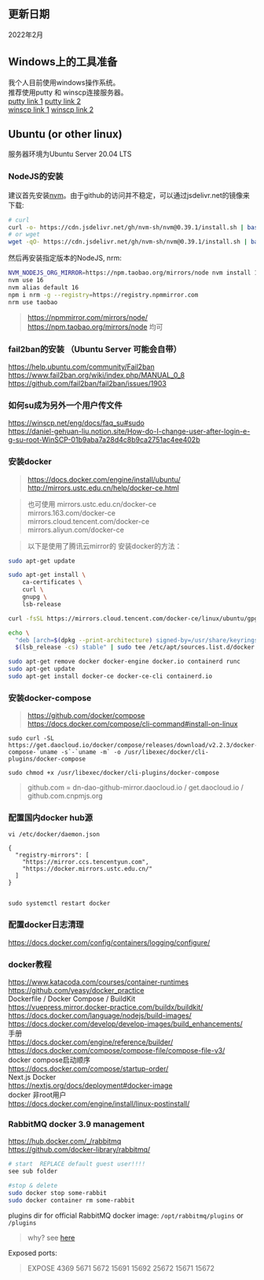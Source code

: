 ## 更新日期  
2022年2月  

## Windows上的工具准备  
我个人目前使用windows操作系统。  
推荐使用putty 和 winscp连接服务器。  
[putty link 1](https://www.putty.org/) 
[putty link 2](https://www.chiark.greenend.org.uk/~sgtatham/putty/latest.html)  
[winscp link 1](https://winscp.net/eng/download.php) 
[winscp link 2](https://sourceforge.net/projects/winscp/files/WinSCP/5.19.5/)  

## Ubuntu (or other linux)  
服务器环境为Ubuntu Server 20.04 LTS  
### NodeJS的安装
建议首先安装[nvm](https://github.com/nvm-sh/nvm)。由于github的访问并不稳定，可以通过jsdelivr.net的镜像来下载:  
```bash
# curl  
curl -o- https://cdn.jsdelivr.net/gh/nvm-sh/nvm@0.39.1/install.sh | bash  
# or wget  
wget -qO- https://cdn.jsdelivr.net/gh/nvm-sh/nvm@0.39.1/install.sh | bash
```  
然后再安装指定版本的NodeJS, nrm:  
```bash
NVM_NODEJS_ORG_MIRROR=https://npm.taobao.org/mirrors/node nvm install 16  
nvm use 16
nvm alias default 16
npm i nrm -g --registry=https://registry.npmmirror.com
nrm use taobao
```
> https://npmmirror.com/mirrors/node/  https://npm.taobao.org/mirrors/node  均可

### fail2ban的安装 （Ubuntu Server 可能会自带）  
https://help.ubuntu.com/community/Fail2ban  
https://www.fail2ban.org/wiki/index.php/MANUAL_0_8  
https://github.com/fail2ban/fail2ban/issues/1903  

### 如何su成为另外一个用户传文件  
https://winscp.net/eng/docs/faq_su#sudo  
https://daniel-gehuan-liu.notion.site/How-do-I-change-user-after-login-e-g-su-root-WinSCP-01b9aba7a28d4c8b9ca2751ac4ee402b  

### 安装docker  
> https://docs.docker.com/engine/install/ubuntu/  
http://mirrors.ustc.edu.cn/help/docker-ce.html  

> 也可使用 mirrors.ustc.edu.cn/docker-ce  
mirrors.163.com/docker-ce  
mirrors.cloud.tencent.com/docker-ce  
mirrors.aliyun.com/docker-ce  

> 以下是使用了腾讯云mirror的 安装docker的方法：

```bash
sudo apt-get update  

sudo apt-get install \
    ca-certificates \
    curl \
    gnupg \
    lsb-release  

curl -fsSL https://mirrors.cloud.tencent.com/docker-ce/linux/ubuntu/gpg | sudo gpg --dearmor -o /usr/share/keyrings/docker-archive-keyring.gpg  

echo \
  "deb [arch=$(dpkg --print-architecture) signed-by=/usr/share/keyrings/docker-archive-keyring.gpg] https://mirrors.cloud.tencent.com/docker-ce/linux/ubuntu \
  $(lsb_release -cs) stable" | sudo tee /etc/apt/sources.list.d/docker.list > /dev/null  

sudo apt-get remove docker docker-engine docker.io containerd runc  
sudo apt-get update  
sudo apt-get install docker-ce docker-ce-cli containerd.io  
```  

### 安装docker-compose  
> https://github.com/docker/compose  
https://docs.docker.com/compose/cli-command#install-on-linux  
```
sudo curl -SL https://get.daocloud.io/docker/compose/releases/download/v2.2.3/docker-compose-`uname -s`-`uname -m` -o /usr/libexec/docker/cli-plugins/docker-compose  

sudo chmod +x /usr/libexec/docker/cli-plugins/docker-compose
```
> github.com = dn-dao-github-mirror.daocloud.io / get.daocloud.io / github.com.cnpmjs.org

### 配置国内docker hub源  
```
vi /etc/docker/daemon.json

{
  "registry-mirrors": [
    "https://mirror.ccs.tencentyun.com",
    "https://docker.mirrors.ustc.edu.cn/"
  ]
}


sudo systemctl restart docker

```

### 配置docker日志清理
https://docs.docker.com/config/containers/logging/configure/  

### docker教程
https://www.katacoda.com/courses/container-runtimes  
https://github.com/yeasy/docker_practice  
Dockerfile / Docker Compose / BuildKit  
https://vuepress.mirror.docker-practice.com/buildx/buildkit/  
https://docs.docker.com/language/nodejs/build-images/  
https://docs.docker.com/develop/develop-images/build_enhancements/  
手册  
https://docs.docker.com/engine/reference/builder/  
https://docs.docker.com/compose/compose-file/compose-file-v3/  
docker compose启动顺序  
https://docs.docker.com/compose/startup-order/  
Next.js Docker  
https://nextjs.org/docs/deployment#docker-image  
docker 非root用户  
https://docs.docker.com/engine/install/linux-postinstall/  


### RabbitMQ docker 3.9 management  
https://hub.docker.com/_/rabbitmq  
https://github.com/docker-library/rabbitmq/  


```bash
# start  REPLACE default guest user!!!!
see sub folder

#stop & delete
sudo docker stop some-rabbit  
sudo docker container rm some-rabbit  

```  

plugins dir for official RabbitMQ docker image:
`/opt/rabbitmq/plugins`  or  `/plugins`  
> why? see [here](https://github.com/docker-library/rabbitmq/blob/8ab90ef58bb4e768dfac69e87fa079f9053c4816/3.9/ubuntu/Dockerfile#L268)  

Exposed ports:
> EXPOSE 4369 5671 5672 15691 15692 25672 15671 15672
